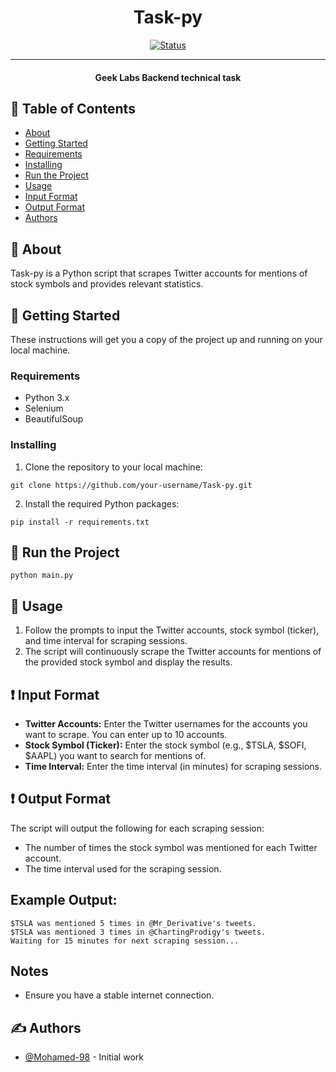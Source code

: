 <h1 align="center">Task-py</h1>

<div align="center">

[![Status](https://img.shields.io/badge/status-active-success.svg)]()

</div>

---
<h4 align="center">Geek Labs Backend technical task 
</h4>

## 📝 Table of Contents

- [About](#about)
- [Getting Started](#getting_started)
- [Requirements](#Requirements)
- [Installing](#Installing)
- [Run the Project](#Run_the_Project)
- [Usage](#Usage)
- [Input Format](#Input_Format)
- [Output Format](#Output_Format)
- [Authors](#authors)

## 🧐 About <a name = "about"></a>

Task-py is a Python script that scrapes Twitter accounts for mentions of stock symbols and provides relevant statistics.

## 🏁 Getting Started <a name = "getting_started"></a>

These instructions will get you a copy of the project up and running on your local machine.

### Requirements <a name = "Requirements"></a>

- Python 3.x
- Selenium
- BeautifulSoup

### Installing <a name = "Installing"></a>

1. Clone the repository to your local machine:

```
git clone https://github.com/your-username/Task-py.git
```

2. Install the required Python packages:

```
pip install -r requirements.txt
```

## 🔧 Run the Project <a name = "Run_the_Project"></a>

```
python main.py
```

## 🎈 Usage <a name="usage"></a>

1. Follow the prompts to input the Twitter accounts, stock symbol (ticker), and time interval for scraping sessions.
2. The script will continuously scrape the Twitter accounts for mentions of the provided stock symbol and display the results.

## ❗ Input Format <a name="Input_Format"></a>

- **Twitter Accounts:** Enter the Twitter usernames for the accounts you want to scrape. You can enter up to 10 accounts.
- **Stock Symbol (Ticker):** Enter the stock symbol (e.g., \$TSLA, \$SOFI, \$AAPL) you want to search for mentions of.
- **Time Interval:** Enter the time interval (in minutes) for scraping sessions.

## ❗ Output Format <a name="Output_Format"></a>

The script will output the following for each scraping session:
- The number of times the stock symbol was mentioned for each Twitter account.
- The time interval used for the scraping session.

## Example Output:
```
$TSLA was mentioned 5 times in @Mr_Derivative's tweets.
$TSLA was mentioned 3 times in @ChartingProdigy's tweets.
Waiting for 15 minutes for next scraping session...
```

## Notes
- Ensure you have a stable internet connection.

## ✍️ Authors <a name = "authors"></a>

- [@Mohamed-98](https://github.com/Mohamed-98) - Initial work


